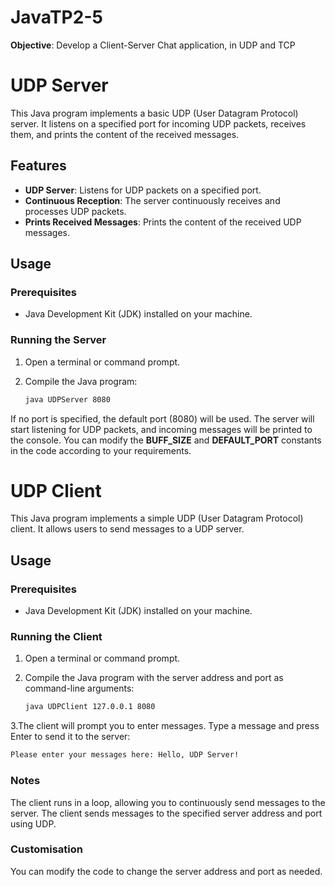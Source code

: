 # JavaTP2-5
**Objective**: Develop a Client-Server Chat application, in UDP and TCP

# UDP Server

This Java program implements a basic UDP (User Datagram Protocol) server. It listens on a specified port for incoming UDP packets, receives them, and prints the content of the received messages.

## Features

- **UDP Server**: Listens for UDP packets on a specified port.
- **Continuous Reception**: The server continuously receives and processes UDP packets.
- **Prints Received Messages**: Prints the content of the received UDP messages.

## Usage

### Prerequisites

- Java Development Kit (JDK) installed on your machine.

### Running the Server

1. Open a terminal or command prompt.

2. Compile the Java program:

   ```bash
   java UDPServer 8080

If no port is specified, the default port (8080) will be used.
The server will start listening for UDP packets, and incoming messages will be printed to the console.
You can modify the **BUFF_SIZE** and **DEFAULT_PORT** constants in the code according to your requirements.


# UDP Client

This Java program implements a simple UDP (User Datagram Protocol) client. It allows users to send messages to a UDP server.

## Usage

### Prerequisites

- Java Development Kit (JDK) installed on your machine.

### Running the Client

1. Open a terminal or command prompt.

2. Compile the Java program with the server address and port as command-line arguments:

   ```bash
   java UDPClient 127.0.0.1 8080

3.The client will prompt you to enter messages. Type a message and press Enter to send it to the server:
   ```bash
   Please enter your messages here: Hello, UDP Server!
   ```
### Notes

The client runs in a loop, allowing you to continuously send messages to the server.
The client sends messages to the specified server address and port using UDP.

### Customisation

You can modify the code to change the server address and port as needed.
   
